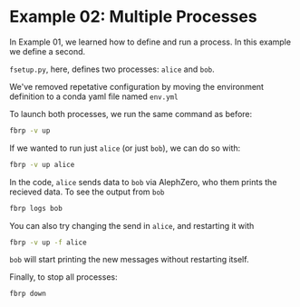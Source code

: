 # Example 02: Multiple Processes

In Example 01, we learned how to define and run a process. In this example we define a second.

`fsetup.py`, here, defines two processes: `alice` and `bob`.

We've removed repetative configuration by moving the environment definition to a conda yaml file named `env.yml`

To launch both processes, we run the same command as before:
```sh
fbrp -v up
```

If we wanted to run just `alice` (or just `bob`), we can do so with:
```sh
fbrp -v up alice
```

In the code, `alice` sends data to `bob` via AlephZero, who them prints the recieved data. To see the output from `bob`
```sh
fbrp logs bob
```

You can also try changing the send in `alice`, and restarting it with
```sh
fbrp -v up -f alice
```
`bob` will start printing the new messages without restarting itself.

Finally, to stop all processes:
```sh
fbrp down
```
